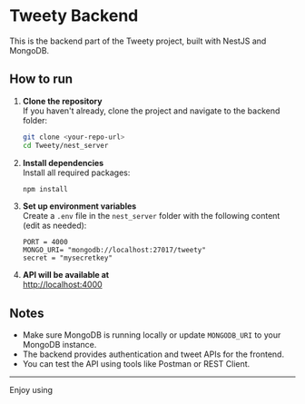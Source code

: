 # Tweety Backend

This is the backend part of the Tweety project, built with NestJS and MongoDB.

## How to run

1. **Clone the repository**  
   If you haven't already, clone the project and navigate to the backend folder:
   ```bash
   git clone <your-repo-url>
   cd Tweety/nest_server
   ```

2. **Install dependencies**  
   Install all required packages:
   ```bash
   npm install
   ```
  
3. **Set up environment variables**  
   Create a `.env` file in the `nest_server` folder with the following content (edit as needed):
   ```
   PORT = 4000
   MONGO_URI= "mongodb://localhost:27017/tweety"
   secret = "mysecretkey"
   ```

4. **API will be available at**  
   [http://localhost:4000](http://localhost:4000)

## Notes

- Make sure MongoDB is running locally or update `MONGODB_URI` to your MongoDB instance.
- The backend provides authentication and tweet APIs for the frontend.
- You can test the API using tools like Postman or REST Client.

---

Enjoy using

